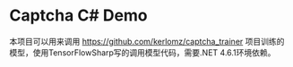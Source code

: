 # Captcha C# Demo

本项目可以用来调用 https://github.com/kerlomz/captcha_trainer 项目训练的模型，使用TensorFlowSharp写的调用模型代码，需要.NET 4.6.1环境依赖。
